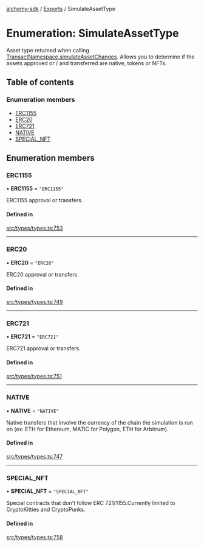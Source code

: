 [alchemy-sdk](../README.md) / [Exports](../modules.md) / SimulateAssetType

# Enumeration: SimulateAssetType

Asset type returned when calling [TransactNamespace.simulateAssetChanges](../classes/TransactNamespace.md#simulateassetchanges).
Allows you to determine if the assets approved or / and transferred are
native, tokens or NFTs.

## Table of contents

### Enumeration members

- [ERC1155](SimulateAssetType.md#erc1155)
- [ERC20](SimulateAssetType.md#erc20)
- [ERC721](SimulateAssetType.md#erc721)
- [NATIVE](SimulateAssetType.md#native)
- [SPECIAL\_NFT](SimulateAssetType.md#special_nft)

## Enumeration members

### ERC1155

• **ERC1155** = `"ERC1155"`

ERC1155 approval or transfers.

#### Defined in

[src/types/types.ts:753](https://github.com/alchemyplatform/alchemy-sdk-js/blob/311be54/src/types/types.ts#L753)

___

### ERC20

• **ERC20** = `"ERC20"`

ERC20 approval or transfers.

#### Defined in

[src/types/types.ts:749](https://github.com/alchemyplatform/alchemy-sdk-js/blob/311be54/src/types/types.ts#L749)

___

### ERC721

• **ERC721** = `"ERC721"`

ERC721 approval or transfers.

#### Defined in

[src/types/types.ts:751](https://github.com/alchemyplatform/alchemy-sdk-js/blob/311be54/src/types/types.ts#L751)

___

### NATIVE

• **NATIVE** = `"NATIVE"`

Native transfers that involve the currency of the chain the simulation is
run on (ex: ETH for Ethereum, MATIC for Polygon, ETH for Arbitrum).

#### Defined in

[src/types/types.ts:747](https://github.com/alchemyplatform/alchemy-sdk-js/blob/311be54/src/types/types.ts#L747)

___

### SPECIAL\_NFT

• **SPECIAL\_NFT** = `"SPECIAL_NFT"`

Special contracts that don't follow ERC 721/1155.Currently limited to
CryptoKitties and CryptoPunks.

#### Defined in

[src/types/types.ts:758](https://github.com/alchemyplatform/alchemy-sdk-js/blob/311be54/src/types/types.ts#L758)
